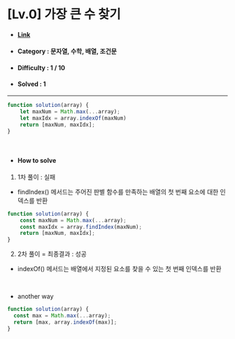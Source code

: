 # [Lv.0] 가장 큰 수 찾기 
* #### [Link](https://school.programmers.co.kr/learn/courses/30/lessons/120899)
* #### Category : 문자열, 수학, 배열, 조건문
* #### Difficulty : 1 / 10  
* #### Solved : 1

<hr />

```js
function solution(array) {
    let maxNum = Math.max(...array);
    let maxIdx = array.indexOf(maxNum)
    return [maxNum, maxIdx];
}
```

<br />

* #### How to solve
1. 1차 풀이 : 실패 
* findIndex() 메서드는 주어진 판별 함수를 만족하는 배열의 첫 번째 요소에 대한 인덱스를 반환
```js
function solution(array) {
    const maxNum = Math.max(...array);
    const maxIdx = array.findIndex(maxNum);
    return [maxNum, maxIdx];
}
```

2. 2차 풀이 = 최종결과 : 성공 
* indexOf() 메서드는 배열에서 지정된 요소를 찾을 수 있는 첫 번째 인덱스를 반환

<br />

* another way
```js
function solution(array) {
  const max = Math.max(...array);
  return [max, array.indexOf(max)];
}
```